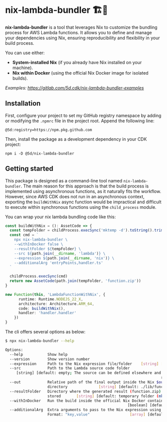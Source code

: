 # nix-lambda-bundler 🏗️🚀


**nix-lambda-bundler** is a tool that leverages Nix to customize the bundling process for AWS Lambda functions. It allows you to define and manage your dependencies using Nix, ensuring reproducibility and flexibility in your build process.

You can use either:

- **System-installed Nix** (if you already have Nix installed on your machine).
- **Nix within Docker** (using the official Nix Docker image for isolated builds).

*Examples: https://gitlab.com/5d.cdk/nix-lambda-bundler-examples*

## Installation

First, configure your project to set my GitHub registry namespace by adding or modifying the `.npmrc` file in the project root. Append the following line:

```
@5d:registry=https://npm.pkg.github.com
```

Then, install the package as a development dependency in your CDK project:

```
npm i -D @5d/nix-lambda-bundler
```

## Getting started

This package is designed as a command-line tool named `nix-lambda-bundler`. The main reason for this approach is that the build process is implemented using asynchronous functions, as it naturally fits the workflow. However, since AWS CDK does not run in an asynchronous context, exporting the `buildWithNix` async function would be impractical and difficult to execute within synchronous functions using the `child_process` module.

You can wrap your nix lambda bundling code like this:
```ts
const buildWithNix = (): AssetCode => {
  const tempFolder = childProcess.execSync('mktemp -d').toString().trim()
  const cmd = `
    npx nix-lambda-bundler \
    --withInDocker false \
    --resultFolder ${tempFolder} \
    --src ${path.join(__dirname, 'lambda')} \
    --expression ${path.join(__dirname, 'nix')} \
    --additionalArg 'entryPoints,handler.ts'
  `

  childProcess.execSync(cmd)
  return new AssetCode(path.join(tempFolder, 'function.zip'))
}

new Function(this, 'LambdaFunctionWithNix', {
      runtime: Runtime.NODEJS_22_X,
      architecture: Architecture.ARM_64,
      code: buildWithNix(),
      handler: 'handler.handler'
    })
}
```

The cli offers several options as below:

```sh
$ npx nix-lambda-bundler --help

Options:
  --help           Show help                                           [boolean]
  --version        Show version number                                 [boolean]
  --expression     Path to the Nix expression file/folder    [string] [required]
  --src            Path to the Lambda source code folder
     [string] [default: empty; The source can be defined elsewhere and retrieved
                                                                      remotely.]
  --out            Relative path of the final output inside the Nix $out
                   directory              [string] [default: ./lib/function.zip]
  --resultFolder   Directory where the generated result (function.zip) will be
                   stored       [string] [default: temporary folder (mktemp -d)]
  --withInDocker   Run the build inside the official Nix Docker container
                                                       [boolean] [default: true]
  --additionalArg  Extra arguments to pass to the Nix expression using --argstr.
                   Format: "key,value"                  [array] [default: empty]
```
